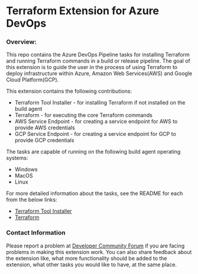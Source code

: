 # Terraform Extension for Azure DevOps

### Overview:

This repo contains the Azure DevOps Pipeline tasks for installing Terraform and running Terraform commands in a build or release pipeline. The goal of this extension is to guide the user in the process of using Terraform to deploy infrastructure within Azure, Amazon Web Services(AWS) and Google Cloud Platform(GCP).

This extension contains the following contributions:
- Terraform Tool Installer - for installing Terraform if not installed on the build agent
- Terraform - for executing the core Terraform commands
- AWS Service Endpoint - for creating a service endpoint for AWS to provide AWS credentials
- GCP Service Endpoint - for creating a service endpoint for GCP to provide GCP credentials

The tasks are capable of running on the following build agent operating systems: 
- Windows
- MacOS
- Linux

For more detailed information about the tasks, see the README for each from the below links:

- [Terraform Tool Installer]()
- [Terraform]()


### Contact Information

Please report a problem at [Developer Community Forum](https://developercommunity.visualstudio.com/spaces/21/index.html) if you are facing problems in making this extension work.  You can also share feedback about the extension like, what more functionality should be added to the extension, what other tasks you would like to have, at the same place.